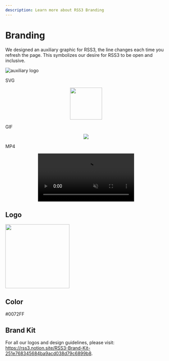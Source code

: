 ```yaml
---
description: Learn more about RSS3 Branding
---
```


# Branding

We designed an auxiliary graphic for RSS3, the line changes each time you refresh the page. This symbolizes our desire for RSS3 to be open and inclusive.

![auxiliary logo](https://graphics.rss3.workers.dev)

<!-- TODO: update layout -->

SVG

<p align="center">
    <img width="100" src="https://graphics.rss3.workers.dev"/>
</p>

GIF

<p align="center">
    <img src="/img/logo.gif" />
</p>

MP4

<p align="center">
    <video width="300" autoPlay muted playsInline src="/img/logo.mp4"></video>
</p>

## Logo

<p><img width="200" src="https://rss3.mypinata.cloud/ipfs/QmUG6H3Z7D5P511shn7sB4CPmpjH5uZWu4m5mWX7U3Gqbu"/></p>

## Color

<p style={{"background": "#0072FF", "color": "#FFF", "display": "inline-block"}}>#0072FF</p>

## Brand Kit

For all our logos and design guidelines, please visit: <https://rss3.notion.site/RSS3-Brand-Kit-251e768345684ba9acd038d79c6899b8>.
